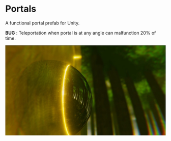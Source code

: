 # Portals

A functional portal prefab for Unity.

**BUG** : Teleportation when portal is at any angle can malfunction 20% of time.

![Portals](https://raw.githubusercontent.com/Souptik2001/ExtraResources/main/Portal/1.jpeg)
